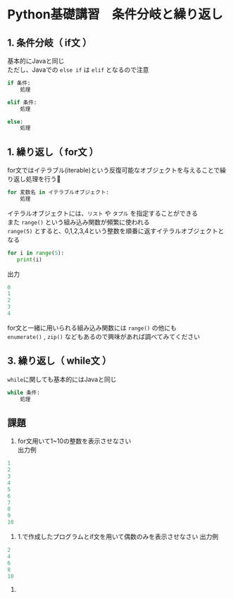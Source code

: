 # Python基礎講習　条件分岐と繰り返し

## 1. 条件分岐（ if文 ）
基本的にJavaと同じ  
ただし、Javaでの `else if` は `elif` となるので注意
``` python
if 条件:
    処理

elif 条件:
    処理

else:
    処理
```

## 1. 繰り返し（ for文 ）
for文ではイテラブル(iterable)という反復可能なオブジェクトを与えることで繰り返し処理を行う
```python
for 変数名 in イテラブルオブジェクト:
    処理
```
イテラルオブジェクトには、`リスト` や `タプル` を指定することができる  
また `range()` という組み込み関数が頻繁に使われる  
 `range(5)` とすると、0,1,2,3,4という整数を順番に返すイテラルオブジェクトとなる
 ```python
 for i in range(5):
    print(i)
 ```
 出力
 ```python : 出力
0
1
2
3
4
 ```

 for文と一緒に用いられる組み込み関数には `range()` の他にも  
 `enumerate()` , `zip()` などもあるので興味があれば調べてみてください

## 3. 繰り返し（ while文 ）
`while`に関しても基本的にはJavaと同じ
```python
while 条件:
    処理
```

## 課題
1. for文用いて1~10の整数を表示させなさい  
出力例
```python
1
2
3
4
5
6
7
8
9
10
```  
1. 1.で作成したプログラムとif文を用いて偶数のみを表示させなさい
出力例
```python
2
4
6
8
10
```
1. 